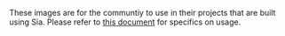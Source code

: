 These images are for the communtiy to use in their projects that are built using Sia. Please refer to [this document](https://support.sia.tech/article/yh3r6tb68h-brand-guidelines) for specifics on usage.